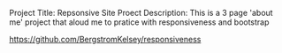 Project Title: Repsonsive Site
Proect Description: This is a 3 page 'about me' project that aloud me to pratice with responsiveness and bootstrap

https://github.com/BergstromKelsey/responsiveness